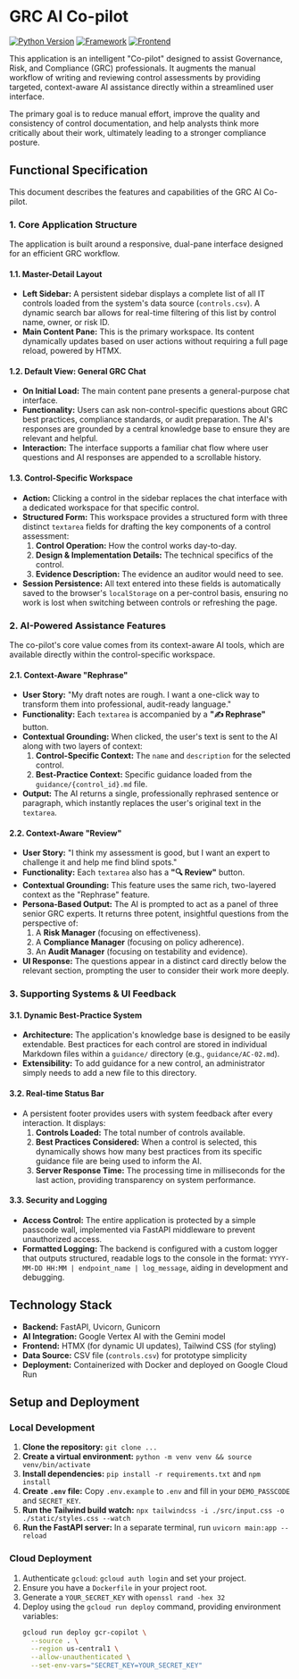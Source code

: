 # GRC AI Co-pilot

[![Python Version](https://img.shields.io/badge/python-3.11+-blue.svg)](https://www.python.org/downloads/)
[![Framework](https://img.shields.io/badge/FastAPI-0.110.0-green.svg)](https://fastapi.tiangolo.com/)
[![Frontend](https://img.shields.io/badge/HTMX-1.9.10-blue)](https://htmx.org/)

This application is an intelligent "Co-pilot" designed to assist Governance, Risk, and Compliance (GRC) professionals. It augments the manual workflow of writing and reviewing control assessments by providing targeted, context-aware AI assistance directly within a streamlined user interface.

The primary goal is to reduce manual effort, improve the quality and consistency of control documentation, and help analysts think more critically about their work, ultimately leading to a stronger compliance posture.

## Functional Specification

This document describes the features and capabilities of the GRC AI Co-pilot.

### 1. Core Application Structure

The application is built around a responsive, dual-pane interface designed for an efficient GRC workflow.

#### 1.1. Master-Detail Layout
-   **Left Sidebar:** A persistent sidebar displays a complete list of all IT controls loaded from the system's data source (`controls.csv`). A dynamic search bar allows for real-time filtering of this list by control name, owner, or risk ID.
-   **Main Content Pane:** This is the primary workspace. Its content dynamically updates based on user actions without requiring a full page reload, powered by HTMX.

#### 1.2. Default View: General GRC Chat
-   **On Initial Load:** The main content pane presents a general-purpose chat interface.
-   **Functionality:** Users can ask non-control-specific questions about GRC best practices, compliance standards, or audit preparation. The AI's responses are grounded by a central knowledge base to ensure they are relevant and helpful.
-   **Interaction:** The interface supports a familiar chat flow where user questions and AI responses are appended to a scrollable history.

#### 1.3. Control-Specific Workspace
-   **Action:** Clicking a control in the sidebar replaces the chat interface with a dedicated workspace for that specific control.
-   **Structured Form:** This workspace provides a structured form with three distinct `textarea` fields for drafting the key components of a control assessment:
    1.  **Control Operation:** How the control works day-to-day.
    2.  **Design & Implementation Details:** The technical specifics of the control.
    3.  **Evidence Description:** The evidence an auditor would need to see.
-   **Session Persistence:** All text entered into these fields is automatically saved to the browser's `localStorage` on a per-control basis, ensuring no work is lost when switching between controls or refreshing the page.

### 2. AI-Powered Assistance Features

The co-pilot's core value comes from its context-aware AI tools, which are available directly within the control-specific workspace.

#### 2.1. Context-Aware "Rephrase"
-   **User Story:** "My draft notes are rough. I want a one-click way to transform them into professional, audit-ready language."
-   **Functionality:** Each `textarea` is accompanied by a **"✍️ Rephrase"** button.
-   **Contextual Grounding:** When clicked, the user's text is sent to the AI along with two layers of context:
    1.  **Control-Specific Context:** The `name` and `description` for the selected control.
    2.  **Best-Practice Context:** Specific guidance loaded from the `guidance/{control_id}.md` file.
-   **Output:** The AI returns a single, professionally rephrased sentence or paragraph, which instantly replaces the user's original text in the `textarea`.

#### 2.2. Context-Aware "Review"
-   **User Story:** "I think my assessment is good, but I want an expert to challenge it and help me find blind spots."
-   **Functionality:** Each `textarea` also has a **"🔍 Review"** button.
-   **Contextual Grounding:** This feature uses the same rich, two-layered context as the "Rephrase" feature.
-   **Persona-Based Output:** The AI is prompted to act as a panel of three senior GRC experts. It returns three potent, insightful questions from the perspective of:
    1.  A **Risk Manager** (focusing on effectiveness).
    2.  A **Compliance Manager** (focusing on policy adherence).
    3.  An **Audit Manager** (focusing on testability and evidence).
-   **UI Response:** The questions appear in a distinct card directly below the relevant section, prompting the user to consider their work more deeply.

### 3. Supporting Systems & UI Feedback

#### 3.1. Dynamic Best-Practice System
-   **Architecture:** The application's knowledge base is designed to be easily extendable. Best practices for each control are stored in individual Markdown files within a `guidance/` directory (e.g., `guidance/AC-02.md`).
-   **Extensibility:** To add guidance for a new control, an administrator simply needs to add a new file to this directory.

#### 3.2. Real-time Status Bar
-   A persistent footer provides users with system feedback after every interaction. It displays:
    1.  **Controls Loaded:** The total number of controls available.
    2.  **Best Practices Considered:** When a control is selected, this dynamically shows how many best practices from its specific guidance file are being used to inform the AI.
    3.  **Server Response Time:** The processing time in milliseconds for the last action, providing transparency on system performance.

#### 3.3. Security and Logging
-   **Access Control:** The entire application is protected by a simple passcode wall, implemented via FastAPI middleware to prevent unauthorized access.
-   **Formatted Logging:** The backend is configured with a custom logger that outputs structured, readable logs to the console in the format: `YYYY-MM-DD HH:MM | endpoint_name | log_message`, aiding in development and debugging.

## Technology Stack

-   **Backend:** FastAPI, Uvicorn, Gunicorn
-   **AI Integration:** Google Vertex AI with the Gemini model
-   **Frontend:** HTMX (for dynamic UI updates), Tailwind CSS (for styling)
-   **Data Source:** CSV file (`controls.csv`) for prototype simplicity
-   **Deployment:** Containerized with Docker and deployed on Google Cloud Run

## Setup and Deployment

### Local Development

1.  **Clone the repository:** `git clone ...`
2.  **Create a virtual environment:** `python -m venv venv && source venv/bin/activate`
3.  **Install dependencies:** `pip install -r requirements.txt` and `npm install`
4.  **Create `.env` file:** Copy `.env.example` to `.env` and fill in your `DEMO_PASSCODE` and `SECRET_KEY`.
5.  **Run the Tailwind build watch:** `npx tailwindcss -i ./src/input.css -o ./static/styles.css --watch`
6.  **Run the FastAPI server:** In a separate terminal, run `uvicorn main:app --reload`

### Cloud Deployment

1.  Authenticate `gcloud`: `gcloud auth login` and set your project.
2.  Ensure you have a `Dockerfile` in your project root.
3.  Generate a `YOUR_SECRET_KEY` with `openssl rand -hex 32`
4.  Deploy using the `gcloud run deploy` command, providing environment variables:
    ```bash
    gcloud run deploy gcr-copilot \
      --source . \
      --region us-central1 \
      --allow-unauthenticated \
      --set-env-vars="SECRET_KEY=YOUR_SECRET_KEY"
    ```